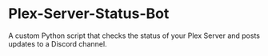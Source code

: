 # Plex-Server-Status-Bot
A custom Python script that checks the status of your Plex Server and posts updates to a Discord channel.
